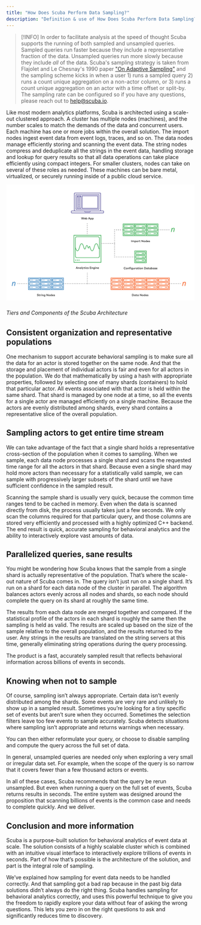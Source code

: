 ```yaml
---
title: "How Does Scuba Perform Data Sampling?"
description: "Definition & use of How Does Scuba Perform Data Sampling?"
---
```

> [!INFO]
> In order to facilitate analysis at the speed of thought Scuba supports the running of both sampled and unsampled queries. Sampled queries run faster because they include a representative fraction of the data. Unsampled queries run more slowly because they include *all* of the data.
> Scuba's sampling strategy is taken from Flajolet and Le Chesnay's 1990 paper ["On Adaptive Sampling"](http://algo.inria.fr/flajolet/Publications/Flajolet90.pdf) and the sampling scheme kicks in when a user 1) runs a sampled query 2) runs a count unique aggregation on a non-actor column, or 3) runs a count unique aggregation on an actor with a time offset or split-by. The sampling rate can be configured so if you have any questions, please reach out to [help@scuba.io](mailto:help@scuba.io).

Like most modern analytics platforms, Scuba is architected using a scale-out clustered approach. A cluster has multiple nodes (machines), and the number scales to match the demands of the data and concurrent users. Each machine has one or more jobs within the overall solution. The import nodes ingest event data from event logs, traces, and so on. The data nodes manage efficiently storing and scanning the event data. The string nodes compress and deduplicate all the strings in the event data, handling storage and lookup for query results so that all data operations can take place efficiently using compact integers. For smaller clusters, nodes can take on several of these roles as needed. These machines can be bare metal, virtualized, or securely running inside of a public cloud service.

![](./attachments/3a848c4-Screen_Shot_2021-02-01_at_3.42.33_PM.png)

###### *Tiers and Components of the Scuba Architecture*

## Consistent organization and representative populations

One mechanism to support accurate behavioral sampling is to make sure all the data for an actor is stored together on the same node. And that the storage and placement of individual actors is fair and even for all actors in the population. We do that mathematically by using a hash with appropriate properties, followed by selecting one of many shards (containers) to hold that particular actor. All events associated with that actor is held within the same shard. That shard is managed by one node at a time, so all the events for a single actor are managed efficiently on a single machine. Because the actors are evenly distributed among shards, every shard contains a representative slice of the overall population.

## Sampling actors to get entire time stream

We can take advantage of the fact that a single shard holds a representative cross-section of the population when it comes to sampling. When we sample, each data node processes a single shard and scans the requested time range for all the actors in that shard. Because even a single shard may hold more actors than necessary for a statistically valid sample, we can sample with progressively larger subsets of the shard until we have sufficient confidence in the sampled result.

Scanning the sample shard is usually very quick, because the common time ranges tend to be cached in memory. Even when the data is scanned directly from disk, the process usually takes just a few seconds. We only scan the columns required for that particular query, and those columns are stored very efficiently and processed with a highly optimized C++ backend. The end result is quick, accurate sampling for behavioral analytics and the ability to interactively explore vast amounts of data.

## Parallelized queries, sane results

You might be wondering how Scuba knows that the sample from a single shard is actually representative of the population. That’s where the scale-out nature of Scuba comes in. The query isn’t just run on a single shard. It’s run on a shard for each data node of the cluster in parallel. The algorithm balances actors evenly across all nodes and shards, so each node should complete the query on its shard at roughly the same time.

The results from each data node are merged together and compared. If the statistical profile of the actors in each shard is roughly the same then the sampling is held as valid. The results are scaled up based on the size of the sample relative to the overall population, and the results returned to the user. Any strings in the results are translated on the string servers at this time, generally eliminating string operations during the query processing.

The product is a fast, accurately sampled result that reflects behavioral information across billions of events in seconds.

## Knowing when not to sample

Of course, sampling isn’t always appropriate. Certain data isn’t evenly distributed among the shards. Some events are very rare and unlikely to show up in a sampled result. Sometimes you’re looking for a tiny specific set of events but aren’t sure when they occurred. Sometimes the selection filters leave too few events to sample accurately. Scuba detects situations where sampling isn’t appropriate and returns warnings when necessary.

You can then either reformulate your query, or choose to disable sampling and compute the query across the full set of data.

In general, unsampled queries are needed only when exploring a very small or irregular data set. For example, when the scope of the query is so narrow that it covers fewer than a few thousand actors or events.

In all of these cases, Scuba recommends that the query be rerun unsampled. But even when running a query on the full set of events, Scuba returns results in seconds. The entire system was designed around the proposition that scanning billions of events is the common case and needs to complete quickly. And we deliver.

## Conclusion and more information

Scuba is a purpose-built solution for behavioral analytics of event data at scale. The solution consists of a highly scalable cluster which is combined with an intuitive visual interface to interactively explore trillions of events in seconds. Part of how that’s possible is the architecture of the solution, and part is the integral role of sampling.

We’ve explained how sampling for event data needs to be handled correctly. And that sampling got a bad rap because in the past big data solutions didn’t always do the right thing. Scuba handles sampling for behavioral analytics correctly, and uses this powerful technique to give you the freedom to rapidly explore your data without fear of asking the wrong questions. This lets you zero in on the right questions to ask and significantly reduces time to discovery.